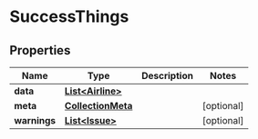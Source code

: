 

# SuccessThings


## Properties

| Name | Type | Description | Notes |
|------------ | ------------- | ------------- | -------------|
|**data** | [**List&lt;Airline&gt;**](Airline.md) |  |  |
|**meta** | [**CollectionMeta**](CollectionMeta.md) |  |  [optional] |
|**warnings** | [**List&lt;Issue&gt;**](Issue.md) |  |  [optional] |



